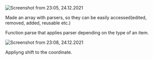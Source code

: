![Screenshot from 23:05, 24.12.2021](https://i.imgur.com/FxhryTw.jpeg)

Made an array with parsers, so they can be easily accessed(edited, removed, added, reusable etc.)

Function parse that applies parser depending on the type of an item.

![Screenshot from 23:08, 24.12.2021](https://i.imgur.com/2xwnL0R.jpeg)

Appliyng shift to the coordinate.